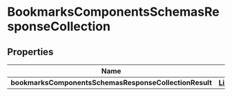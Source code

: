 # BookmarksComponentsSchemasResponseCollection

## Properties
Name | Type | Description | Notes
------------ | ------------- | ------------- | -------------
**bookmarksComponentsSchemasResponseCollectionResult** | [**List&lt;CloudflareClientAPIBookmarks&gt;**](CloudflareClientAPIBookmarks.md) |  |  [optional]
